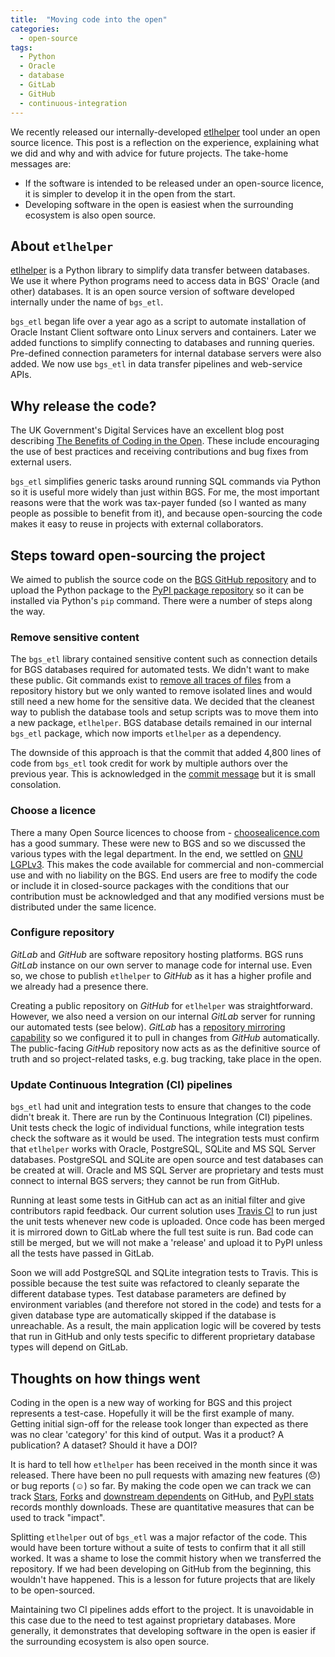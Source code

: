 ```yaml
---
title:  "Moving code into the open"
categories:
  - open-source
tags:
  - Python
  - Oracle
  - database
  - GitLab
  - GitHub
  - continuous-integration
---
```


We recently released our internally-developed [etlhelper](https://github.com/BritishGeologicalSurvey/etlhelper) tool under an open source licence.
This post is a reflection on the experience, explaining what we did and why and with advice for future projects.
The take-home messages are:

+ If the software is intended to be released under an open-source licence, it is simpler to develop it in the open from the start.
+ Developing software in the open is easiest when the surrounding ecosystem is also open source.


## About `etlhelper`

[etlhelper](https://github.com/BritishGeologicalSurvey/etlhelper) is a Python library to simplify data transfer between databases.
We use it where Python programs need to access data in BGS' Oracle (and other) databases.
It is an open source version of software developed internally under the name of `bgs_etl`.

`bgs_etl` began life over a year ago as a script to automate installation of Oracle Instant Client software onto Linux servers and containers.
Later we added functions to simplify connecting to databases and running queries.
Pre-defined connection parameters for internal database servers were also added.
We now use `bgs_etl` in data transfer pipelines and web-service APIs.


## Why release the code?

The UK Government's Digital Services have an excellent blog post describing [The Benefits of Coding in the Open](https://gds.blog.gov.uk/2017/09/04/the-benefits-of-coding-in-the-open/).
These include encouraging the use of best practices and receiving contributions and bug fixes from external users.

`bgs_etl` simplifies generic tasks around running SQL commands via Python so it is useful more widely than just within BGS.
For me, the most important reasons were that the work was tax-payer funded (so I wanted as many people as possible to benefit from it), and because open-sourcing the code makes it easy to reuse in projects with external collaborators.


## Steps toward open-sourcing the project

We aimed to publish the source code on the [BGS GitHub repository](https://github.com/BritishGeologicalSurvey) and to upload the Python package to the [PyPI package repository](https://pypi.org/project/etlhelper/) so it can be installed via Python's `pip` command.
There were a number of steps along the way.


### Remove sensitive content

The `bgs_etl` library contained sensitive content such as connection details for BGS databases required for automated tests.
We didn't want to make these public.
Git commands exist to [remove all traces of files](https://help.github.com/en/github/authenticating-to-github/removing-sensitive-data-from-a-repository) from a repository history but we only wanted to remove isolated lines and would still need a new home for the sensitive data.
We decided that the cleanest way to publish the database tools and setup scripts was to move them into a new package, `etlhelper`.
BGS database details remained in our internal `bgs_etl` package, which now imports `etlhelper` as a dependency.

The downside of this approach is that the commit that added 4,800 lines of code from `bgs_etl` took credit for work by multiple authors over the previous year.
This is acknowledged in the [commit message](https://github.com/BritishGeologicalSurvey/etlhelper/commit/8337b9b94bc8c190c28c29077e333a7f320eafe0) but it is small consolation.


### Choose a licence

There a many Open Source licences to choose from - [choosealicence.com](https://choosealicense.com/) has a good summary.
These were new to BGS and so we discussed the various types with the legal department.
In the end, we settled on [GNU LGPLv3](https://choosealicense.com/licenses/lgpl-3.0/).
This makes the code available for commercial and non-commercial use and with no liability on the BGS.
End users are free to modify the code or include it in closed-source packages with the conditions that our contribution must be acknowledged and that any modified versions must be distributed under the same licence.


### Configure repository

_GitLab_ and _GitHub_ are software repository hosting platforms.
BGS runs _GitLab_ instance on our own server to manage code for internal use.
Even so, we chose to publish `etlhelper` to _GitHub_ as it has a higher profile and we already had a presence there.

Creating a public repository on _GitHub_ for `etlhelper` was straightforward.
However, we also need a version on our internal _GitLab_ server for running our automated tests (see below).
_GitLab_ has a [repository mirroring capability](https://docs.gitlab.com/ee/workflow/repository_mirroring.html#overview) so we configured it to pull in changes from _GitHub_ automatically.
The public-facing _GitHub_ repository now acts as as the definitive source of truth and so project-related tasks, e.g. bug tracking, take place in the open.


### Update Continuous Integration (CI) pipelines

`bgs_etl` had unit and integration tests to ensure that changes to the code didn't break it.
There are run by the Continuous Integration (CI) pipelines.
Unit tests check the logic of individual functions, while integration tests check the software as it would be used.
The integration tests must confirm that `etlhelper` works with Oracle, PostgreSQL, SQLite and MS SQL Server databases.
PostgreSQL and SQLite are open source and test databases can be created at will.
Oracle and MS SQL Server are proprietary and tests must connect to internal BGS servers; they cannot be run from GitHub.

Running at least some tests in GitHub can act as an initial filter and give contributors rapid feedback.
Our current solution uses [Travis CI](https://travis-ci.com) to run just the unit tests whenever new code is uploaded.
Once code has been merged it is mirrored down to GitLab where the full test suite is run.
Bad code can still be merged, but we will not make a 'release' and upload it to PyPI unless all the tests have passed in GitLab.

Soon we will add PostgreSQL and SQLite integration tests to Travis.
This is possible because the test suite was refactored to cleanly separate the different database types.
Test database parameters are defined by environment variables (and therefore not stored in the code) and tests for a given database type are automatically skipped if the database is unreachable.
As a result, the main application logic will be covered by tests that run in GitHub and only tests specific to different proprietary database types will depend on GitLab.


## Thoughts on how things went

Coding in the open is a new way of working for BGS and this project represents
a test-case.
Hopefully it will be the first example of many.
Getting initial sign-off for the release took longer than expected as there was
no clear 'category' for this kind of output.
Was it a product?  A publication?  A dataset?  Should it have a DOI?

It is hard to tell how `etlhelper` has been received in the month since it was released.
There have been no pull requests with amazing new features (😞) or bug reports (☺️) so far.
By making the code open we can track we can track [Stars](https://github.com/BritishGeologicalSurvey/etlhelper/stargazers), [Forks](https://github.com/BritishGeologicalSurvey/etlhelper/network/members) and
[downstream dependents](https://github.com/BritishGeologicalSurvey/etlhelper/network/dependents) on GitHub, and [PyPI
stats](https://pypistats.org/packages/etlhelper) records monthly downloads.
These are quantitative measures that can be used to track "impact".

Splitting `etlhelper` out of `bgs_etl` was a major refactor of the code.
This would have been torture without a suite of tests to confirm that it all still worked.
It was a shame to lose the commit history when we transferred the repository.
If we had been developing on GitHub from the beginning, this wouldn't have
happened.
This is a lesson for future projects that are likely to be open-sourced.

Maintaining two CI pipelines adds effort to the project.
It is unavoidable in this case due to the need to test against proprietary databases.
More generally, it demonstrates that developing software in the open is easier if the surrounding ecosystem is also open source.
